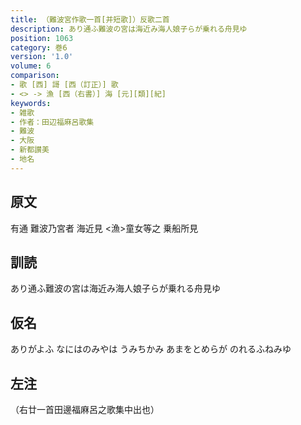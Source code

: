 ```yaml
---
title: （難波宮作歌一首[并短歌]）反歌二首
description: あり通ふ難波の宮は海近み海人娘子らが乗れる舟見ゆ
position: 1063
category: 巻6
version: '1.0'
volume: 6
comparison:
- 歌 [西] 謌 [西（訂正）] 歌
- <> -> 漁 [西（右書）] 海 [元][類][紀]
keywords:
- 雑歌
- 作者：田辺福麻呂歌集
- 難波
- 大阪
- 新都讃美
- 地名
---
```


## 原文

有通 難波乃宮者 海近見 <漁>童女等之 乗船所見

## 訓読

あり通ふ難波の宮は海近み海人娘子らが乗れる舟見ゆ

## 仮名

ありがよふ なにはのみやは うみちかみ あまをとめらが のれるふねみゆ

## 左注

（右廿一首田邊福麻呂之歌集中出也）
